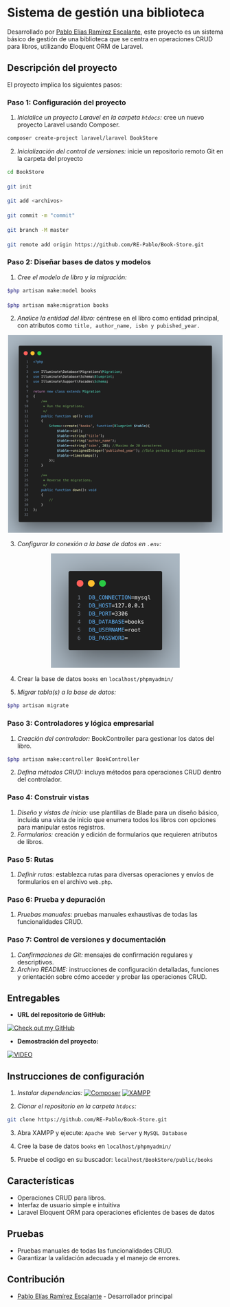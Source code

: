 # Sistema de gestión una biblioteca

Desarrollado por [Pablo Elías Ramírez Escalante](https://github.com/RE-Pablo), este proyecto es un sistema básico de gestión de una biblioteca que se centra en operaciones CRUD para libros, utilizando Eloquent ORM de Laravel.

## Descripción del proyecto

El proyecto implica los siguientes pasos:

### Paso 1: Configuración del proyecto

1. *Inicialice un proyecto Laravel en la carpeta `htdocs`:* cree un nuevo proyecto Laravel usando Composer.
```bash
composer create-project laravel/laravel BookStore
```
2. *Inicialización del control de versiones:* inicie un repositorio remoto Git en la carpeta del proyecto
```bash
cd BookStore

git init

git add <archivos>

git commit -m "commit"

git branch -M master

git remote add origin https://github.com/RE-Pablo/Book-Store.git
```

### Paso 2: Diseñar bases de datos y modelos

1. *Cree el modelo de libro y la migración:*
```bash
$php artisan make:model books

$php artisan make:migration books
```
2. *Analice la entidad del libro:* céntrese en el libro como entidad principal, con atributos como `title, author_name, isbn y pubished_year.`
<p align="center">
    <img src='public/css/books.png' alt="Caracteristicas libro" width="500"/>
</p>

3. *Configurar la conexión a la base de datos en `.env`:*

<p align="center">
    <img src="public/css/mysql.png" alt="Conexion BD" width="300"/>
</p>

4. Crear la base de datos `books` en `localhost/phpmyadmin/`

5. *Migrar tabla(s) a la base de datos:*
```bash
$php artisan migrate
```

### Paso 3: Controladores y lógica empresarial

1. *Creación del controlador:* BookController para gestionar los datos del libro.
```bash
$php artisan make:controller BookController
```
2. *Defina métodos CRUD:* incluya métodos para operaciones CRUD dentro del controlador.

### Paso 4: Construir vistas

1. *Diseño y vistas de inicio:* use plantillas de Blade para un diseño básico, incluida una vista de inicio que enumera todos los libros con opciones para manipular estos registros.
2. *Formularios:* creación y edición de formularios que requieren atributos de libros.

### Paso 5: Rutas

1. *Definir rutas:* establezca rutas para diversas operaciones y envíos de formularios en el archivo `web.php`.

### Paso 6: Prueba y depuración

1. *Pruebas manuales:* pruebas manuales exhaustivas de todas las funcionalidades CRUD.

### Paso 7: Control de versiones y documentación

1. *Confirmaciones de Git:* mensajes de confirmación regulares y descriptivos.
2. *Archivo README:* instrucciones de configuración detalladas, funciones y orientación sobre cómo acceder y probar las operaciones CRUD.

## Entregables

- **URL del repositorio de GitHub:**

[![Check out my GitHub](https://img.shields.io/badge/GitHub-Book--Store-black?style=for-the-badge&logo=github)](https://github.com/RE-Pablo/Book-Store)
- **Demostración del proyecto:**

[![VIDEO](https://img.shields.io/badge/Ver_en-Youtube-red?style=for-the-badge&logo=youtube)](https://youtu.be/XBNqi7PXOR0)

## Instrucciones de configuración

1. *Instalar dependencias:*
[![Composer](https://img.shields.io/badge/Instalar-Composer-brown)](https://getcomposer.org/)
[![XAMPP](https://img.shields.io/badge/Instalar-XAMPP-orange)](https://www.apachefriends.org/es/index.html)

2. *Clonar el repositorio en la carpeta `htdocs`:*
```bash
git clone https://github.com/RE-Pablo/Book-Store.git
```
3. Abra XAMPP y ejecute: `Apache Web Server` y `MySQL Database`

4. Cree la base de datos `books` en `localhost/phpmyadmin/`
5. Pruebe el codigo en su buscador: `localhost/BookStore/public/books`

## Características

- Operaciones CRUD para libros.
- Interfaz de usuario simple e intuitiva
- Laravel Eloquent ORM para operaciones eficientes de bases de datos

## Pruebas

- Pruebas manuales de todas las funcionalidades CRUD.
- Garantizar la validación adecuada y el manejo de errores.

## Contribución

- [Pablo Elías Ramírez Escalante](https://github.com/RE-Pablo) - Desarrollador principal